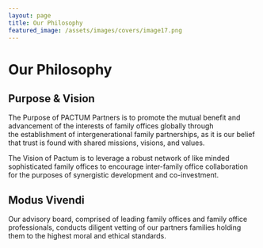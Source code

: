 ```yaml
---
layout: page
title: Our Philosophy
featured_image: /assets/images/covers/image17.png
---
```


# Our Philosophy

## Purpose & Vision

The Purpose of PACTUM Partners is to promote the mutual benefit and advancement of the interests of family offices globally through the establishment of intergenerational family partnerships, as it is our belief that trust is found with shared missions, visions, and values.


The Vision of Pactum is to leverage a robust network of like minded sophisticated family offices to encourage inter-family office collaboration for the purposes of synergistic development and co-investment. 




## Modus Vivendi

Our advisory board, comprised of leading family offices and family office professionals, conducts diligent vetting of our partners families holding them to the highest moral and ethical standards.


